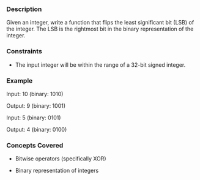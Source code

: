 ### Description

Given an integer, write a function that flips the least significant bit (LSB) of the integer. The LSB is the rightmost bit in the binary representation of the integer.

### Constraints

* The input integer will be within the range of a 32-bit signed integer.

### Example

Input: 10 (binary: 1010)
Output: 9 (binary: 1001)

Input: 5 (binary: 0101)
Output: 4 (binary: 0100)

### Concepts Covered

* Bitwise operators (specifically XOR)
* Binary representation of integers